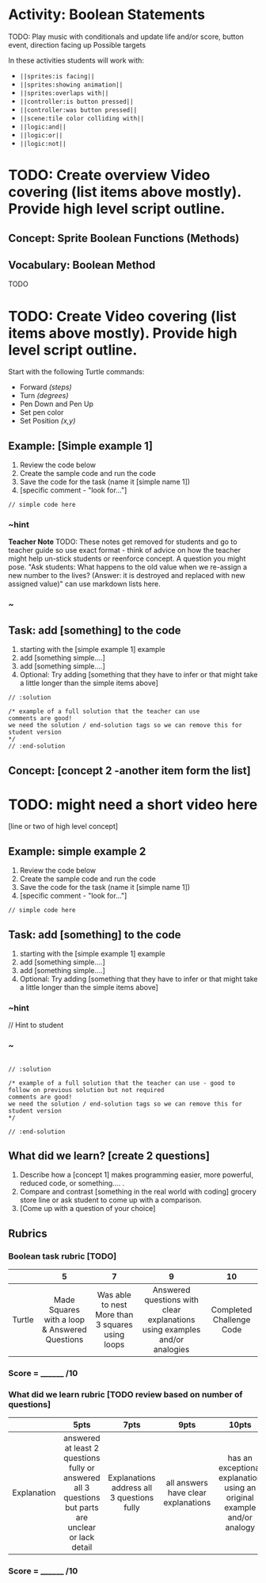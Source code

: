 # Activity: Boolean Statements

TODO: Play music with conditionals and update life and/or score, button event, direction facing up
Possible targets

In these activities students will work with: 
* ``||sprites:is facing||``
* ``||sprites:showing animation||``
* ``||sprites:overlaps with||``
* ``||controller:is button pressed||``
* ``||controller:was button pressed||``
* ``||scene:tile color colliding with||``
* ``||logic:and||``
* ``||logic:or||``
* ``||logic:not||``

# TODO: Create overview Video covering (list items above mostly).  Provide high level script outline.


## Concept: Sprite Boolean Functions (Methods)

## Vocabulary: Boolean Method 
TODO
# TODO: Create Video covering (list items above mostly).  Provide high level script outline.

Start with the following Turtle commands:  
* Forward *(steps)*  
* Turn *(degrees)*  
* Pen Down and Pen Up  
* Set pen color  
* Set Position *(x,y)*  

## Example: [Simple example 1]
1. Review the code below
2. Create the sample code and run the code
3. Save the code for the task (name it [simple name 1]) 
4. [specific comment - "look for..."]

```blocks  
// simple code here
```  

### ~hint
**Teacher Note**
TODO: These notes get removed for students and go to teacher guide so use exact format - think of advice on how the teacher might help un-stick students or reenforce concept.  A question you might pose.  "Ask students: What happens to the old value when we re-assign a new number to the lives? (Answer: it is destroyed and replaced with new assigned value)"  can use markdown lists here.
### ~

## Task: add [something] to the code 
1. starting with the [simple example 1] example 
2. add [something simple....]
3. add [something simple....]
4. Optional: Try adding [something that they have to infer or that might take a little longer than the simple items above]

```blocks
// :solution

/* example of a full solution that the teacher can use
comments are good!
we need the solution / end-solution tags so we can remove this for student version
*/ 
// :end-solution
```

## Concept: [concept 2 -another item form the list]

# TODO: might need a short video here 

[line or two of high level concept]

## Example: simple example 2 

1. Review the code below
2. Create the sample code and run the code
3. Save the code for the task (name it [simple name 1]) 
4. [specific comment - "look for..."]

```blocks  
// simple code here
```  

## Task: add [something] to the code 
1. starting with the [simple example 1] example 
2. add [something simple....]
3. add [something simple....]
4. Optional: Try adding [something that they have to infer or that might take a little longer than the simple items above]

### ~hint
 // Hint to student
### ~

```blocks

// :solution

/* example of a full solution that the teacher can use - good to follow on previous solution but not required
comments are good!
we need the solution / end-solution tags so we can remove this for student version
*/

// :end-solution
```

## What did we learn? [create 2 questions]

1. Describe how a [concept 1] makes programming easier, more powerful, reduced code, or something.... .  
2. Compare and contrast [something in the real world with coding] grocery store line or ask student to come up with a comparison.  
3. [Come up with a question of your choice]


## Rubrics


### Boolean task rubric [TODO]

|   | 5 | 7 | 9 | 10 |
|:---:|:---:|:---:|:---:|:---:|
| Turtle  | Made Squares with a loop & Answered Questions|  Was able to nest More than 3 squares using loops | Answered questions with clear explanations using examples and/or analogies | Completed Challenge Code  |

### Score = \_\_\_\_\_\_ /10 

### What did we learn rubric [TODO review based on number of questions]
|   | 5pts | 7pts | 9pts | 10pts |
|:---:|:---:|:---:|:---:|:---:|
| Explanation | answered at least 2 questions fully or answered all 3 questions but parts are unclear or lack detail | Explanations address all 3 questions fully | all answers have clear explanations |  has an exceptional explanation using an original example and/or analogy |

### Score = \_\_\_\_\_\_ /10 